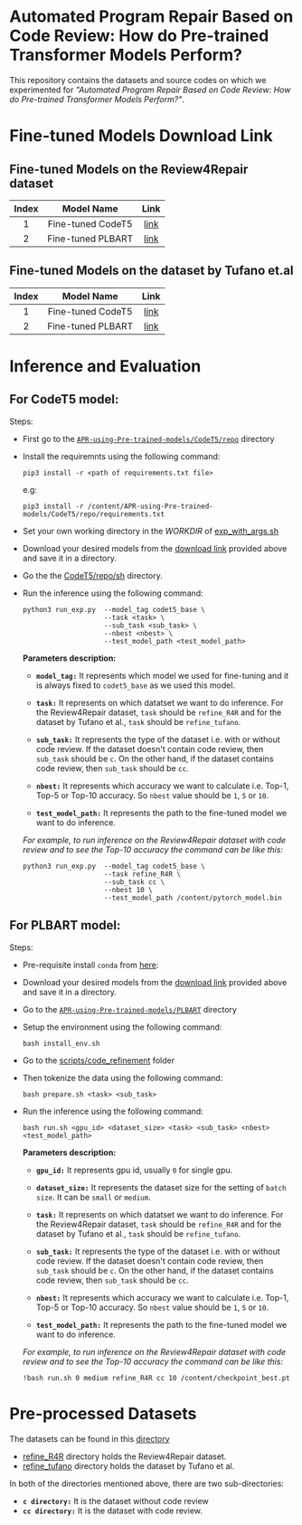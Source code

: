 # Automated Program Repair Based on Code Review: How do Pre-trained Transformer Models Perform?

This repository contains the datasets and source codes on which we experimented for _"Automated Program Repair Based on Code Review: How do Pre-trained Transformer Models Perform?"_.

# Fine-tuned Models Download Link

## Fine-tuned Models on the Review4Repair dataset

| Index |    Model Name     |                                       Link                                        |
| :---: | :---------------: | :-------------------------------------------------------------------------------: |
|   1   | Fine-tuned CodeT5 | [link](https://mega.nz/file/zrg1GBaL#6cga1sF86JnPTABpNDlXyU7_6amGCIotHRMtgBuspis) |
|   2   | Fine-tuned PLBART | [link](https://mega.nz/file/P7ATGSbQ#to8fFtQwD3frDIvUNVROCgbDoKGT8lucefz-cFXHQfk) |

## Fine-tuned Models on the dataset by Tufano et.al

| Index |    Model Name     |                                       Link                                        |
| :---: | :---------------: | :-------------------------------------------------------------------------------: |
|   1   | Fine-tuned CodeT5 | [link](https://mega.nz/file/3yYWia4R#vKEk7-Tl1ZCk-r4PlaSpkXPgDK5pgtpExSVTiz07n-c) |
|   2   | Fine-tuned PLBART | [link](https://mega.nz/file/mjpTVLIC#nXuuES3HP6Lp9ShMcKGVOL-4I4lZI7Lqqd9bdxy0uKM) |

# **Inference and Evaluation**

## For CodeT5 model:

Steps:

- First go to the [`APR-using-Pre-trained-models/CodeT5/repo`](https://github.com/APR-using-Pre-trained-Models/APR-using-Pre-trained-models/tree/main/CodeT5/repo) directory
- Install the requiremnts using the following command:

  ```
  pip3 install -r <path of requirements.txt file>
  ```

  e.g:

  ```
  pip3 install -r /content/APR-using-Pre-trained-models/CodeT5/repo/requirements.txt
  ```

- Set your own working directory in the _WORKDIR_ of [exp_with_args.sh](https://github.com/APR-using-Pre-trained-Models/APR-using-Pre-trained-models/blob/42aa3f61e6e94f8bd68ef3475be332ad063bab01/CodeT5/repo/sh/exp_with_args.sh#L1)

- Download your desired models from the [download link](#fine-tuned-models-download-link) provided above and save it in a directory.

- Go the the [CodeT5/repo/sh](https://github.com/APR-using-Pre-trained-Models/APR-using-Pre-trained-models/tree/main/CodeT5/repo/sh) directory.

- Run the inference using the following command:

  ```
  python3 run_exp.py  --model_tag codet5_base \
                      --task <task> \
                      --sub_task <sub_task> \
                      --nbest <nbest> \
                      --test_model_path <test_model_path>
  ```

  **Parameters description:**

  - **`model_tag:`** It represents which model we used for fine-tuning and it is always fixed to `codet5_base` as we used this model.

  - **`task:`** It represents on which datatset we want to do inference. For the Review4Repair dataset, `task` should be `refine_R4R` and for the dataset by Tufano et al., `task` should be `refine_tufano`.

  - **`sub_task:`** It represents the type of the dataset i.e. with or without code review. If the dataset doesn't contain code review, then `sub_task` should be `c`. On the other hand, if the dataset contains code review, then `sub_task` should be `cc`.

  - **`nbest:`** It represents which accuracy we want to calculate i.e. Top-1, Top-5 or Top-10 accuracy.
    So `nbest` value should be `1`, `5` or `10`.

  - **`test_model_path:`** It represents the path to the fine-tuned model we want to do inference.

  _For example, to run inference on the Review4Repair dataset with code review and to see the Top-10 accuracy the command can be like this:_

  ```
  python3 run_exp.py  --model_tag codet5_base \
                      --task refine_R4R \
                      --sub_task cc \
                      --nbest 10 \
                      --test_model_path /content/pytorch_model.bin
  ```

## For PLBART model:

Steps:

- Pre-requisite install `conda` from [here](https://conda.io/projects/conda/en/latest/user-guide/install/index.html):

- Download your desired models from the [download link](#fine-tuned-models-download-link) provided above and save it in a directory.

- Go to the [`APR-using-Pre-trained-models/PLBART`](https://github.com/APR-using-Pre-trained-Models/APR-using-Pre-trained-models/tree/main/PLBART) directory

- Setup the environment using the following command:
  ```
  bash install_env.sh
  ```
- Go to the [scripts/code_refinement](https://github.com/APR-using-Pre-trained-Models/APR-using-Pre-trained-models/tree/main/PLBART/scripts/code_refinement) folder
- Then tokenize the data using the following command:
  ```
  bash prepare.sh <task> <sub_task>
  ```
- Run the inference using the following command:

  ```
  bash run.sh <gpu_id> <dataset_size> <task> <sub_task> <nbest> <test_model_path>
  ```

  **Parameters description:**

  - **`gpu_id:`** It represents gpu id, usually `0` for single gpu.

  - **`dataset_size:`** It represents the dataset size for the setting of `batch size`. It can be `small` or `medium`.

  - **`task:`** It represents on which datatset we want to do inference. For the Review4Repair dataset, `task` should be `refine_R4R` and for the dataset by Tufano et al., `task` should be `refine_tufano`.

  - **`sub_task:`** It represents the type of the dataset i.e. with or without code review. If the dataset doesn't contain code review, then `sub_task` should be `c`. On the other hand, if the dataset contains code review, then `sub_task` should be `cc`.

  - **`nbest:`** It represents which accuracy we want to calculate i.e. Top-1, Top-5 or Top-10 accuracy.
    So `nbest` value should be `1`, `5` or `10`.

  - **`test_model_path:`** It represents the path to the fine-tuned model we want to do inference.

  _For example, to run inference on the Review4Repair dataset with code review and to see the Top-10 accuracy the command can be like this:_

  ```
  !bash run.sh 0 medium refine_R4R cc 10 /content/checkpoint_best.pt
  ```

# Pre-processed Datasets

The datasets can be found in this [directory](https://github.com/APR-using-Pre-trained-Models/APR-using-Pre-trained-models/tree/42aa3f61e6e94f8bd68ef3475be332ad063bab01/CodeT5/repo/data)

- [refine_R4R](https://github.com/APR-using-Pre-trained-Models/APR-using-Pre-trained-models/tree/42aa3f61e6e94f8bd68ef3475be332ad063bab01/CodeT5/repo/data/refine_R4R) directory holds the Review4Repair dataset.
- [refine_tufano](https://github.com/APR-using-Pre-trained-Models/APR-using-Pre-trained-models/tree/42aa3f61e6e94f8bd68ef3475be332ad063bab01/CodeT5/repo/data/refine_tufano) directory holds the dataset by Tufano et al.

In both of the directories mentioned above, there are two sub-directories:

- **`c directory:`** It is the dataset without code review
- **`cc directory:`** It is the dataset with code review.
